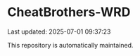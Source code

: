 # CheatBrothers-WRD

Last updated: 2025-07-01 09:37:23

This repository is automatically maintained.
